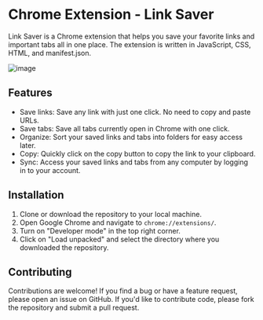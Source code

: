 # Chrome Extension - Link Saver

Link Saver is a Chrome extension that helps you save your favorite links and important tabs all in one place. The extension is written in JavaScript, CSS, HTML, and manifest.json.

![image](https://user-images.githubusercontent.com/64458111/230671854-5c9d2ecf-daa7-4a68-9a0c-4fa7bb982eb6.png)
## Features

- Save links: Save any link with just one click. No need to copy and paste URLs.
- Save tabs: Save all tabs currently open in Chrome with one click.
- Organize: Sort your saved links and tabs into folders for easy access later.
- Copy: Quickly click on the copy button to copy the link to your clipboard.
- Sync: Access your saved links and tabs from any computer by logging in to your account.


## Installation

1. Clone or download the repository to your local machine.
2. Open Google Chrome and navigate to `chrome://extensions/`.
3. Turn on "Developer mode" in the top right corner.
4. Click on "Load unpacked" and select the directory where you downloaded the repository.


## Contributing

Contributions are welcome! If you find a bug or have a feature request, please open an issue on GitHub. If you'd like to contribute code, please fork the repository and submit a pull request.


